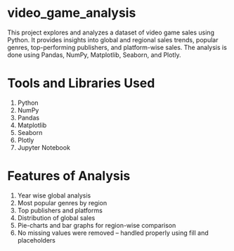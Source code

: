 # video_game_analysis
This project explores and analyzes a dataset of video game sales using Python. It provides insights into global and regional sales trends, popular genres, top-performing publishers, and platform-wise sales. The analysis is done using Pandas, NumPy, Matplotlib, Seaborn, and Plotly.

# Tools and Libraries Used
1. Python
2. NumPy
3. Pandas
4. Matplotlib
5. Seaborn
6. Plotly
7. Jupyter Notebook

# Features of Analysis
1. Year wise global analysis
2. Most popular genres by region
3. Top publishers and platforms
4. Distribution of global sales
5. Pie-charts and bar graphs for region-wise comparison
6. No missing values were removed – handled properly using fill and placeholders
